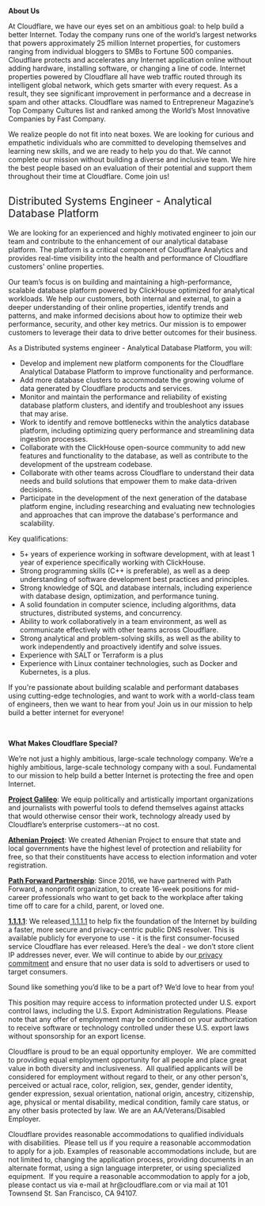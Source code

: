 <div class="content-intro">
	<div><strong>About Us</strong></div>
	<div>
		<p><span style="font-weight: 400;">At Cloudflare, we have our eyes set on an ambitious goal: to help build a better Internet. Today the company runs one of the world’s largest networks that powers approximately 25 million Internet properties, for customers ranging from individual bloggers to SMBs to Fortune 500 companies. Cloudflare protects and accelerates any Internet application online without adding hardware, installing software, or changing a line of code. Internet properties powered by Cloudflare all have web traffic routed through its intelligent global network, which gets smarter with every request. As a result, they see significant improvement in performance and a decrease in spam and other attacks. Cloudflare was named to Entrepreneur Magazine’s Top Company Cultures list and ranked among the World’s Most Innovative Companies by Fast Company.</span><span style="font-weight: 400;">&nbsp;</span></p>
		<p><span style="font-weight: 400;">We realize people do not fit into neat boxes. We are looking for curious and empathetic individuals who are committed to developing themselves and learning new skills, and we are ready to help you do that. We cannot complete our mission without building a diverse and inclusive team. We hire the best people based on an evaluation of their potential and support them throughout their time at Cloudflare. Come join us!&nbsp;</span></p>
	</div>
</div>
<h2><span style="font-weight: 400;">Distributed Systems Engineer - Analytical Database Platform</span></h2>
<p><span style="font-weight: 400;">We are looking for an experienced and highly motivated engineer to join our team and contribute to the enhancement of our analytical database platform. The platform is a critical component of Cloudflare Analytics and provides real-time visibility into the health and performance of Cloudflare customers' online properties.</span></p>
<p><span style="font-weight: 400;">Our team’s focus is on building and maintaining a high-performance, scalable database platform powered by ClickHouse optimized for analytical workloads. We help our customers, both internal and external, to gain a deeper understanding of their online properties, identify trends and patterns, and make informed decisions about how to optimize their web performance, security, and other key metrics. Our mission is to empower customers to leverage their data to drive better outcomes for their business.</span></p>
<p><span style="font-weight: 400;">As a Distributed systems engineer - Analytical Database Platform, you will:</span></p>
<ul>
	<li style="font-weight: 400;"><span style="font-weight: 400;">Develop and implement new platform components for the Cloudflare Analytical Database Platform to improve functionality and performance.</span></li>
	<li style="font-weight: 400;"><span style="font-weight: 400;">Add more database clusters to accommodate the growing volume of data generated by Cloudflare products and services.</span></li>
	<li style="font-weight: 400;"><span style="font-weight: 400;">Monitor and maintain the performance and reliability of existing database platform clusters, and identify and troubleshoot any issues that may arise.</span></li>
	<li style="font-weight: 400;"><span style="font-weight: 400;">Work to identify and remove bottlenecks within the analytics database platform, including optimizing query performance and streamlining data ingestion processes.</span></li>
	<li style="font-weight: 400;"><span style="font-weight: 400;">Collaborate with the ClickHouse open-source community to add new features and functionality to the database, as well as contribute to the development of the upstream codebase.</span></li>
	<li style="font-weight: 400;"><span style="font-weight: 400;">Collaborate with other teams across Cloudflare to understand their data needs and build solutions that empower them to make data-driven decisions.</span></li>
	<li style="font-weight: 400;"><span style="font-weight: 400;">Participate in the development of the next generation of the database platform engine, including researching and evaluating new technologies and approaches that can improve the database's performance and scalability.</span></li>
</ul>
<p><span style="font-weight: 400;">Key qualifications:</span></p>
<ul>
	<li style="font-weight: 400;"><span style="font-weight: 400;">5+ years of experience working in software development, with at least 1 year of experience specifically working with ClickHouse.</span></li>
	<li style="font-weight: 400;"><span style="font-weight: 400;">Strong programming skills (C++ is preferable), as well as a deep understanding of software development best practices and principles.</span></li>
	<li style="font-weight: 400;"><span style="font-weight: 400;">Strong knowledge of SQL and database internals, including experience with database design, optimization, and performance tuning.</span></li>
	<li style="font-weight: 400;"><span style="font-weight: 400;">A solid foundation in computer science, including algorithms, data structures, distributed systems, and concurrency.</span></li>
	<li style="font-weight: 400;"><span style="font-weight: 400;">Ability to work collaboratively in a team environment, as well as communicate effectively with other teams across Cloudflare.</span></li>
	<li style="font-weight: 400;"><span style="font-weight: 400;">Strong analytical and problem-solving skills, as well as the ability to work independently and proactively identify and solve issues.</span></li>
	<li style="font-weight: 400;"><span style="font-weight: 400;">Experience with SALT or Terraform is a plus</span></li>
	<li style="font-weight: 400;"><span style="font-weight: 400;">Experience with Linux container technologies, such as Docker and Kubernetes, is a plus.</span></li>
</ul>
<p><span style="font-weight: 400;">If you're passionate about building scalable and performant databases using cutting-edge technologies, and want to work with a world-class team of engineers, then we want to hear from you! Join us in our mission to help build a better internet for everyone!</span></p>
<p>&nbsp;</p>
<div class="content-conclusion">
	<p><strong>What Makes Cloudflare Special?</strong></p>
	<p><span style="font-weight: 400;">We’re not just a highly ambitious, large-scale technology company. We’re a highly ambitious, large-scale technology company with a soul. Fundamental to our mission to help build a better Internet is protecting the free and open Internet.</span></p>
	<p><a href="https://blog.cloudflare.com/protecting-free-expression-online/"><strong>Project Galileo</strong></a><span style="font-weight: 400;">: We equip politically and artistically important organizations and journalists with powerful tools to defend themselves against attacks that would otherwise censor their work, technology already used by Cloudflare’s enterprise customers--at no cost.</span></p>
	<p><strong><a href="https://www.cloudflare.com/athenian/">Athenian Project</a></strong><span style="font-weight: 400;">: We created Athenian Project to ensure that state and local governments have the highest level of protection and reliability for free, so that their constituents have access to election information and voter registration.</span></p>
	<p><a href="https://blog.cloudflare.com/tag/path-forward/"><strong>Path Forward Partnership</strong></a><span style="font-weight: 400;">: Since 2016, we have partnered with Path Forward, a nonprofit organization, to create 16-week positions for mid-career professionals who want to get back to the workplace after taking time off to care for a child, parent, or loved one.</span></p>
	<p><a href="https://1.1.1.1/"><strong>1.1.1.1</strong></a><span style="font-weight: 400;">: We released</span><a href="https://1.1.1.1/"> <span style="font-weight: 400;">1.1.1.1</span></a><span style="font-weight: 400;"> to help fix the foundation of the Internet by building a faster, more secure and privacy-centric public DNS resolver. This is available publicly for everyone to use - it is the first consumer-focused service Cloudflare has ever released. Here’s the deal - we don’t store client IP addresses never, ever. We will continue to abide by our</span><a href="https://developers.cloudflare.com/1.1.1.1/privacy/public-dns-resolver"> privacy commitment</a><span style="font-weight: 400;"> and ensure that no user data is sold to advertisers or used to target consumers.</span></p>
	<p><span style="font-weight: 400;">Sound like something you’d like to be a part of? We’d love to hear from you!</span></p>
	<p><span style="font-weight: 400;">This position may require access to information protected under U.S. export control laws, including the U.S. Export Administration Regulations. Please note that any offer of employment may be conditioned on your authorization to receive software or technology controlled under these U.S. export laws without sponsorship for an export license.</span></p>
	<p><span style="font-weight: 400;">Cloudflare is proud to be an equal opportunity employer. &nbsp;We are committed to providing equal employment opportunity for all people and place great value in both diversity and inclusiveness. &nbsp;All qualified applicants will be considered for employment without regard to their, or any other person's, perceived or actual</span> <span style="font-weight: 400;">race, color, religion, sex, gender, gender identity, gender expression, sexual orientation, national origin, ancestry, citizenship, age, physical or mental disability, medical condition, family care status, or any other basis protected by law. </span><span style="font-weight: 400;">We are an AA/Veterans/Disabled Employer.</span></p>
	<p><span style="font-weight: 400;">Cloudflare provides reasonable accommodations to qualified individuals with disabilities. &nbsp;Please tell us if you require a reasonable accommodation to apply for a job. Examples of reasonable accommodations include, but are not limited to, changing the application process, providing documents in an alternate format, using a sign language interpreter, or using specialized equipment. &nbsp;If you require a reasonable accommodation to apply for a job, please contact us via e-mail at </span><span style="font-weight: 400;">hr@cloudflare.com</span><span style="font-weight: 400;"> or via mail at 101 Townsend St. San Francisco, CA 94107.</span></p>
</div>
